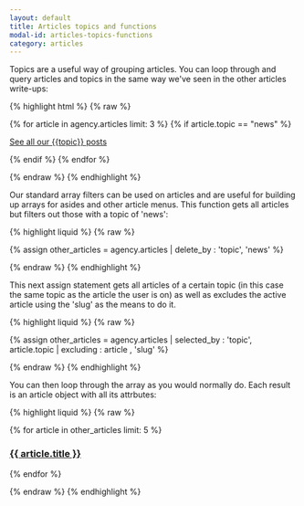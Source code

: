 ```yaml
---
layout: default
title: Articles topics and functions
modal-id: articles-topics-functions
category: articles
---
```

Topics are a useful way of grouping articles. You can loop through and query articles and topics in the same way we've seen in the other articles write-ups:

{% highlight html %}
{% raw %}

{% for article in agency.articles limit: 3 %}
 {% if article.topic == "news" %}
  <div class="promo-panel">
   <p>
    <a href="/articles/topic-{{topic}}">See all our {{topic}} posts</a>
   </p>
  </div>
 {% endif %}
{% endfor %}

{% endraw %}
{% endhighlight %}

Our standard array filters can be used on articles and are useful for building up arrays for asides and other article menus. This function gets all articles but filters out those with a topic of 'news':

{% highlight liquid %}
{% raw %}

{% assign other_articles = agency.articles | delete_by : 'topic', 'news' %}
 
{% endraw %}
{% endhighlight %}

This next assign statement gets all articles of a certain topic (in this case the same topic as the article the user is on) as well as excludes the active article using the 'slug' as the means to do it.

{% highlight liquid %}
{% raw %}

{% assign other_articles = agency.articles | selected_by : 'topic', article.topic | excluding : article , 'slug' %}

{% endraw %}
{% endhighlight %}

You can then loop through the array as you would normally do. Each result is an article object with all its attrbutes:

{% highlight liquid %}
{% raw %}

{% for article in other_articles limit: 5 %}
 <div class="promo-panel grey similar-article">
   <a href="/articles/{{ article.slug }}"><h3>{{ article.title }}</h3></a>
 </div>
{% endfor %}

{% endraw %}
{% endhighlight %}
